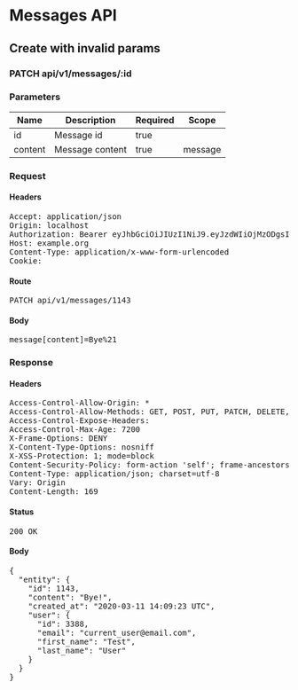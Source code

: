# Messages API

## Create with invalid params

### PATCH api/v1/messages/:id

### Parameters

| Name | Description | Required | Scope |
|------|-------------|----------|-------|
| id | Message id | true |  |
| content | Message content | true | message |

### Request

#### Headers

<pre>Accept: application/json
Origin: localhost
Authorization: Bearer eyJhbGciOiJIUzI1NiJ9.eyJzdWIiOjMzODgsImlhdCI6MTU4MzkzNTc2MywiaXNzIjoiaHR0cDovL3d3dy5leGFtcGxlLmNvbSJ9.Z2DBrJW3myRLfjgMhblKsTkMC8LgwSnjuUgcHcOXblE
Host: example.org
Content-Type: application/x-www-form-urlencoded
Cookie: </pre>

#### Route

<pre>PATCH api/v1/messages/1143</pre>

#### Body

<pre>message[content]=Bye%21</pre>

### Response

#### Headers

<pre>Access-Control-Allow-Origin: *
Access-Control-Allow-Methods: GET, POST, PUT, PATCH, DELETE, OPTIONS, HEAD
Access-Control-Expose-Headers: 
Access-Control-Max-Age: 7200
X-Frame-Options: DENY
X-Content-Type-Options: nosniff
X-XSS-Protection: 1; mode=block
Content-Security-Policy: form-action &#39;self&#39;; frame-ancestors &#39;self&#39;; base-uri &#39;self&#39;; default-src &#39;none&#39;; script-src &#39;self&#39;; connect-src &#39;self&#39;; img-src &#39;self&#39; https: data:; style-src &#39;self&#39; &#39;unsafe-inline&#39; https:; font-src &#39;self&#39;; object-src &#39;none&#39;; plugin-types application/pdf; child-src &#39;self&#39;; frame-src &#39;self&#39;; media-src &#39;self&#39;
Content-Type: application/json; charset=utf-8
Vary: Origin
Content-Length: 169</pre>

#### Status

<pre>200 OK</pre>

#### Body

<pre>{
  "entity": {
    "id": 1143,
    "content": "Bye!",
    "created_at": "2020-03-11 14:09:23 UTC",
    "user": {
      "id": 3388,
      "email": "current_user@email.com",
      "first_name": "Test",
      "last_name": "User"
    }
  }
}</pre>
